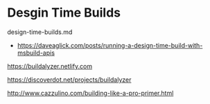 # Desgin Time Builds

design-time-builds.md

*   https://daveaglick.com/posts/running-a-design-time-build-with-msbuild-apis

https://buildalyzer.netlify.com

https://discoverdot.net/projects/buildalyzer

http://www.cazzulino.com/building-like-a-pro-primer.html


